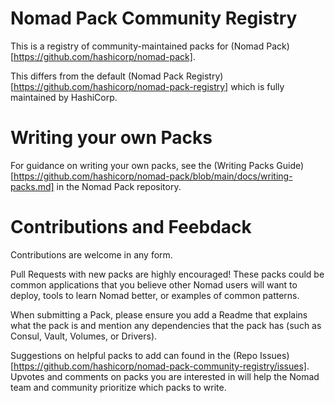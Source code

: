 # Nomad Pack Community Registry

This is a registry of community-maintained packs for (Nomad Pack)[https://github.com/hashicorp/nomad-pack].

This differs from the default (Nomad Pack Registry)[https://github.com/hashicorp/nomad-pack-registry] which
is fully maintained by HashiCorp.

# Writing your own Packs

For guidance on writing your own packs, see the (Writing Packs Guide)[https://github.com/hashicorp/nomad-pack/blob/main/docs/writing-packs.md] in the Nomad Pack repository.

# Contributions and Feebdack

Contributions are welcome in any form.

Pull Requests with new packs are highly encouraged! These packs could be common applications
that you believe other Nomad users will want to deploy, tools to learn Nomad better, or
examples of common patterns.

When submitting a Pack, please ensure you add a Readme that explains what the pack is and
mention any dependencies that the pack has (such as Consul, Vault, Volumes, or Drivers).

Suggestions on helpful packs to add can found in the (Repo Issues)[https://github.com/hashicorp/nomad-pack-community-registry/issues]. Upvotes and comments on packs you are interested in will help the Nomad team and community prioritize which packs to write.
